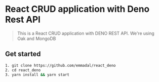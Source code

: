 # React CRUD application with Deno Rest API

> This is a React CRUD application with DENO REST API. We're using Oak and MongoDB

## Get started

```sh
1. git clone https://github.com/emmadal/react_deno
2. cd react_deno
3. yarn install && yarn start
```
